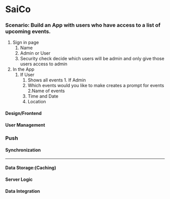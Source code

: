 # SaiCo

### Scenario: Build an App with users who have access to a list of upcoming events. 


1. Sign in page 
     1. Name
     2. Admin or User
     3. Security check decide which users will be admin and only give those users access to admin 
2. In the App
      1. If User
          1. Shows all events
       1. If Admin
           1. Which events would you like to make creates a prompt for events
           2.Name of events
           3. Time and Date
           4. Location



#### Design/Frontend

#### User Management

### Push 

#### Synchronization 

 ------------------------------------------------

#### Data Storage:(Caching)

#### Server Logic 

#### Data Integration

